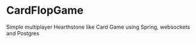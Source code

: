 # CardFlopGame
 Simple multiplayer Hearthstone like Card Game using Spring, websockets and Postgres
